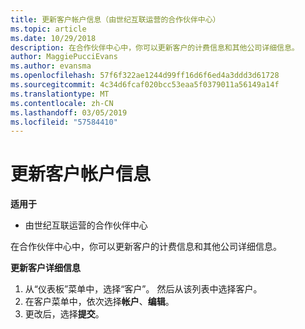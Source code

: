 ```yaml
---
title: 更新客户帐户信息（由世纪互联运营的合作伙伴中心）
ms.topic: article
ms.date: 10/29/2018
description: 在合作伙伴中心中，你可以更新客户的计费信息和其他公司详细信息。
author: MaggiePucciEvans
ms.author: evansma
ms.openlocfilehash: 57f6f322ae1244d99ff16d6f6ed4a3ddd3d61728
ms.sourcegitcommit: 4c34d6fcaf020bcc53eaa5f0379011a56149a14f
ms.translationtype: MT
ms.contentlocale: zh-CN
ms.lasthandoff: 03/05/2019
ms.locfileid: "57584410"
---
```

# <a name="update-customer-account-information"></a>更新客户帐户信息

**适用于**

-   由世纪互联运营的合作伙伴中心


在合作伙伴中心中，你可以更新客户的计费信息和其他公司详细信息。

**更新客户详细信息**

1.  从“仪表板”菜单中，选择“客户”。 然后从该列表中选择客户。
2.  在客户菜单中，依次选择**帐户**、**编辑**。
3.  更改后，选择**提交**。
